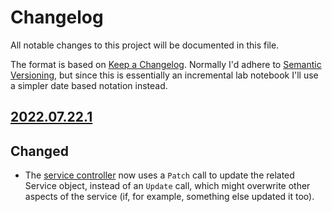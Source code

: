 # Changelog
All notable changes to this project will be documented in this file.

The format is based on [Keep a Changelog](https://keepachangelog.com/en/1.0.0/).
Normally I'd adhere to [Semantic Versioning](https://semver.org/spec/v2.0.0.html), 
but since this is essentially an incremental lab notebook I'll use a simpler date 
based notation instead.

## [2022.07.22.1]

## Changed
* The [service controller](controllers/service_controller.go) now uses a `Patch` call to
update the related Service object, instead of an `Update` call, which might overwrite other
aspects of the service (if, for example, something else updated it too).

[2022.07.22.1]: https://github.com/yardbirdsax/k8s-controller/compare/2022.07.21.1...2022.07.22.1
